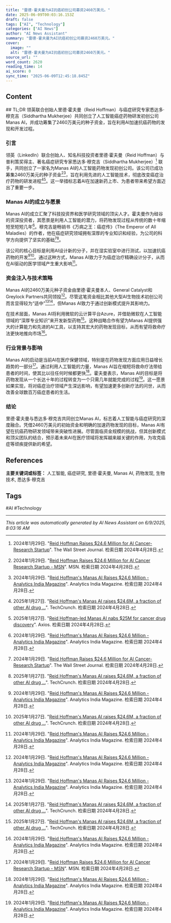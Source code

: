 ```yaml
---
title: "雷德·霍夫曼为AI抗癌初创公司募资2460万美元。"
date: 2025-06-09T00:03:16.153Z
draft: false
tags: ["AI", "Technology"]
categories: ["AI News"]
author: "AI News Assistant"
summary: "雷德·霍夫曼为AI抗癌初创公司募资2460万美元。"
cover:
  image: ""
  alt: "雷德·霍夫曼为AI抗癌初创公司募资2460万美元。"
source_url: ""
word_count: 2620
reading_time: 14
ai_score: 0
sync_time: "2025-06-09T12:45:18.845Z"
---
```


## Content

<article>
## TL;DR
领英联合创始人里德·霍夫曼（Reid Hoffman）与癌症研究专家悉达多·穆克吉（Siddhartha Mukherjee）共同创立了人工智能癌症药物研发初创公司Manas AI，并成功筹集了2460万美元的种子资金，旨在利用AI加速抗癌药物的发现和开发过程。

### 引言
领英（LinkedIn）联合创始人、知名科技投资者里德·霍夫曼（Reid Hoffman）与普利策奖得主、著名癌症研究专家悉达多·穆克吉（Siddhartha Mukherjee）[^1] 联手，共同创立了一家名为Manas AI的人工智能药物发现初创公司。该公司已成功筹集2460万美元的种子资金[^2][^3]，旨在利用先进的人工智能技术，彻底改变癌症治疗药物的研发进程[^4][^5]。这一举措标志着AI在加速新药上市、为患者带来希望方面迈出了重要一步。

### Manas AI的成立与愿景
Manas AI的成立汇聚了科技投资界和医学研究领域的顶尖人才。霍夫曼作为硅谷的资深投资者，其愿景是利用人工智能的潜力，将药物发现过程从传统的数十年缩短至短短几年[^3]。穆克吉是畅销书《万病之王：癌症传》（The Emperor of All Maladies）的作者，他在癌症研究领域拥有深厚的专业知识和经验，为公司的科学方向提供了坚实的基础[^1][^4]。

该公司的核心目标是利用AI设计新的分子，并在湿实验室中进行测试，以加速抗癌药物的开发[^3][^4]。通过这种方式，Manas AI致力于为癌症治疗精确设计分子，从而在AI驱动的医学领域产生重大影响[^3]。

### 资金注入与技术策略
Manas AI的2460万美元种子资金由里德·霍夫曼本人、General Catalyst和Greylock Partners共同领投[^3]。尽管这笔资金相比其他大型AI生物技术初创公司而言显得较为“适中”[^3][^4]，但Manas AI致力于通过创新模式提升其影响力。

在技术层面，Manas AI将利用微软的云计算平台Azure，并借助微软在人工智能领域的“深厚专业知识”来开发新型药物[^4]。这种战略合作有望为Manas AI提供强大的计算能力和先进的AI工具，以支持其宏大的药物发现目标，从而有望将救命疗法更快地推向市场[^3]。

### 行业背景与影响
Manas AI的启动是当前AI在医疗保健领域，特别是在药物发现方面应用日益增长趋势的一部分[^2]。通过利用人工智能的力量，Manas AI旨在缩短将救命疗法带给患者的时间，使其比以往任何时候都更快[^3]。霍夫曼表示，Manas AI的目标是将药物发现从一个长达十年的过程转变为一个只需几年就能完成的过程[^3]。这一愿景如果实现，将对癌症治疗领域产生深远影响，有望加速更多创新疗法的问世，从而改善全球数百万癌症患者的生活。

### 结论
里德·霍夫曼与悉达多·穆克吉共同创立Manas AI，标志着人工智能与癌症研究的深度融合。凭借2460万美元的初始资金和明确的加速药物发现的目标，Manas AI有望在抗癌药物研发领域带来突破性进展。尽管面临资金规模的挑战，但其创新模式和顶尖团队的结合，预示着未来AI在医疗领域将发挥越来越关键的作用，为攻克癌症等顽疾提供新的希望。

## References
[^1]: 2024年1月29日. "[Reid Hoffman Raises $24.6 Million for AI Cancer-Research Startup](https://www.wsj.com/tech/ai/manas-ai-drug-discovery-reid-hoffman-93a6c023)". The Wall Street Journal. 检索日期 2024年4月28日.
[^2]: 2024年1月29日. "[Reid Hoffman Raises $24.6 Million for AI Cancer Research Startup - MSN](https://www.msn.com/en-us/money/technology/reid-hoffman-raises-246-million-for-ai-cancer-research-startup/ar-AA1xW0Q3)". MSN. 检索日期 2024年4月28日.
[^3]: 2024年1月29日. "[Reid Hoffman's Manas AI Raises $24.6 Million - Analytics India Magazine](https://analyticsindiamag.com/ai-news-updates/reid-hoffmans-manas-ai-raises-24-6-million/)". Analytics India Magazine. 检索日期 2024年4月28日.
[^4]: 2025年1月27日. "[Reid Hoffman's Manas AI raises $24.6M, a fraction of other AI drug ...](https://techcrunch.com/2025/01/27/reid-hoffmans-manas-ai-raises-24-6m-a-fraction-of-other-ai-drug-discovery-startups/)". TechCrunch. 检索日期 2024年4月28日.
[^5]: 2025年1月27日. "[Reid Hoffman-led Manas AI nabs $25M for cancer drug discovery](https://www.axios.com/pro/health-tech-deals/2025/01/27/reid-hoffman-led-manas-ai-nabs-25m-for-cancer-drug-discovery)". Axios. 检索日期 2024年4月28日.
</article>

**主要关键词或标签：** 人工智能, 癌症研究, 里德·霍夫曼, Manas AI, 药物发现, 生物技术, 悉达多·穆克吉

## Tags

#AI #Technology

---

*This article was automatically generated by AI News Assistant on 6/9/2025, 8:03:16 AM*
